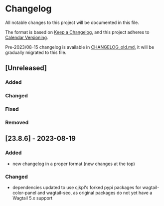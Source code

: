 # Changelog

All notable changes to this project will be documented in this file.

The format is based on [Keep a Changelog](https://keepachangelog.com/en/1.0.0/),
and this project adheres to [Calendar Versioning](https://calver.org/).

Pre-2023/08-15 changelog is available in [CHANGELOG_old.md](CHANGELOG_old.md), it will be gradually 
migrated to this file.

## [Unreleased]
### Added
### Changed
### Fixed
### Removed

## [23.8.6] - 2023-08-19

### Added
- new changelog in a proper format (new changes at the top)

### Changed
- dependencies updated to use cjkpl's forked pypi packages for wagtail-color-panel and wagtail-seo, as original packages do not yet have a Wagtail 5.x support
